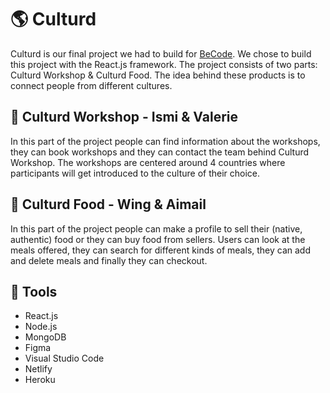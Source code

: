 # :earth_americas: Culturd
Culturd is our final project we had to build for [BeCode](https://github.com/becodeorg). 
We chose to build this project with the React.js framework.
The project consists of two parts: Culturd Workshop & Culturd Food.
The idea behind these products is to connect people from different cultures.

## :art: Culturd Workshop - Ismi & Valerie
In this part of the project people can find information about the workshops, they can
book workshops and they can contact the team behind Culturd Workshop.
The workshops are centered around 4 countries where participants will get introduced to the culture of their choice.

## :stew: Culturd Food - Wing & Aimail
In this part of the project people can make a profile to sell their (native, authentic) food or they can buy food from sellers.
Users can look at the meals offered, they can search for different kinds of meals, they can add and delete meals and finally they can checkout.


## :wrench: Tools
- React.js
- Node.js
- MongoDB
- Figma
- Visual Studio Code
- Netlify
- Heroku


